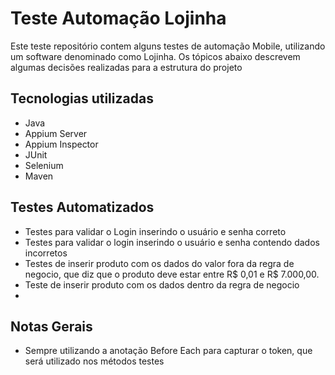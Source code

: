 # Teste Automação Lojinha
Este teste repositório contem alguns testes de automação Mobile, utilizando um software  denominado como Lojinha. Os tópicos abaixo descrevem algumas decisões realizadas  para a estrutura do projeto

## Tecnologias utilizadas 

 - Java
 - Appium Server 
 - Appium Inspector 
 - JUnit 
 - Selenium 
 - Maven
 
## Testes Automatizados
 - Testes para validar o Login inserindo o usuário e senha correto
 - Testes para validar o login inserindo o usuário e senha contendo
   dados incorretos
 - Testes de inserir produto com os dados do valor fora da regra de
   negocio, que diz que o produto deve estar  entre R$ 0,01 e R$
   7.000,00.
 - Teste de inserir produto com os dados dentro da regra de negocio
 - 
## Notas Gerais
 - Sempre utilizando a anotação Before Each para capturar o token, que será utilizado nos métodos testes 
